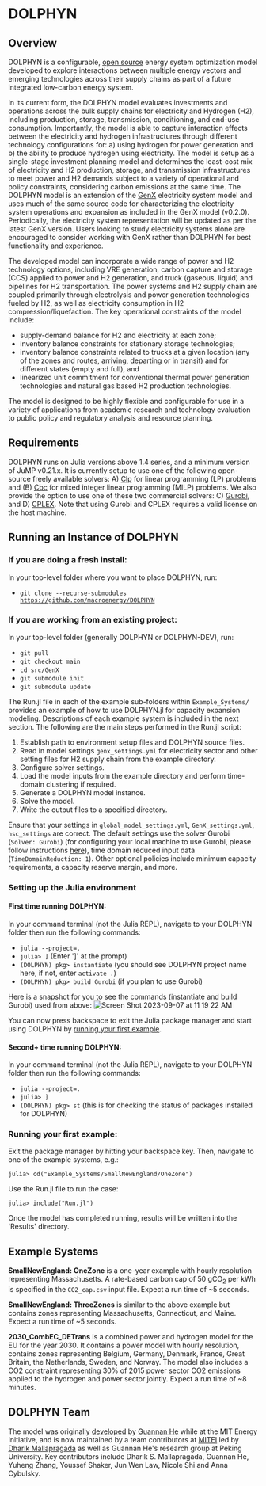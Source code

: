 # DOLPHYN
## Overview
DOLPHYN is a configurable, [open source](https://github.com/gn-he/DOLPHYN-dev/blob/main/LICENSE) energy system optimization model developed to explore interactions between multiple energy vectors and emerging technologies across their supply chains as part of a future integrated low-carbon energy system.

In its current form, the DOLPHYN model evaluates investments and operations across the bulk supply chains for electricity and Hydrogen (H2), including production, storage, transmission, conditioning, and end-use consumption. Importantly, the model is able to capture interaction effects between the electricity and hydrogen infrastructures through different technology configurations for: a) using hydrogen for power generation and b) the ability to produce hydrogen using electricity. The model is setup  as a single-stage investment planning model and determines the least-cost mix of electricity and H2 production, storage, and transmission infrastructures to meet power and H2 demands subject to a variety of operational and policy constraints, considering carbon emissions at the same time. The DOLPHYN model is an extension of the [GenX](https://github.com/GenXProject/GenX) electricity system model and uses much of the same source code for characterizing the electricity system operations and expansion as included in the GenX model (v0.2.0). Periodically, the electricity system representation will be updated as per the latest GenX version. Users looking to study electricity systems alone are encouraged to consider working with GenX rather than DOLPHYN for best functionality and experience.

The developed model can incorporate a wide range of power and H2 technology options, including VRE generation, carbon capture and storage (CCS) applied to power and H2 generation, and truck (gaseous, liquid) and pipelines for H2 transportation. The power systems and H2 supply chain are coupled primarily through electrolysis and power generation technologies fueled by H2, as well as electricity consumption in H2 compression/liquefaction. 
The key operational constraints of the model include: 
+ supply-demand balance for H2 and electricity at each zone;
+ inventory balance constraints for stationary storage technologies;
+ inventory balance constraints related to trucks at a given location (any of the zones and routes, arriving, departing or in transit) and for different states (empty and full), and
+ linearized unit commitment for conventional thermal power generation technologies and natural gas based H2 production technologies.

The model is designed to be highly flexible and configurable for use in a variety of applications from academic research and technology evaluation to public policy and regulatory analysis and resource planning. 

 
## Requirements

DOLPHYN runs on Julia versions above 1.4 series, and a minimum version of JuMP v0.21.x. It is currently setup to use one of the following open-source freely available solvers: A) [Clp](https://github.com/jump-dev/Clp.jl) for linear programming (LP) problems and (B) [Cbc](https://github.com/jump-dev/Cbc.jl) for mixed integer linear programming (MILP) problems. We also provide the option to use one of these two commercial solvers: C) [Gurobi](https://www.gurobi.com), and D) [CPLEX](https://www.ibm.com/analytics/cplex-optimizer). Note that using Gurobi and CPLEX requires a valid license on the host machine. 

## Running an Instance of DOLPHYN

### If you are doing a fresh install:

In your top-level folder where you want to place DOLPHYN, run:

- <code>git clone --recurse-submodules https://github.com/macroenergy/DOLPHYN</code>

### If you are working from an existing project:

In your top-level folder (generally DOLPHYN or DOLPHYN-DEV), run:

- <code>git pull</code>
- <code>git checkout main</code>
- <code>cd src/GenX</code>
- <code>git submodule init</code>
- <code>git submodule update</code>

The Run.jl file in each of the example sub-folders within `Example_Systems/` provides an example of how to use DOLPHYN.jl for capacity expansion modeling. Descriptions of each example system is included in the next section. The following are the main steps performed in the Run.jl script:

1. Establish path to environment setup files and DOLPHYN source files.
2. Read in model settings `genx_settings.yml` for electricity sector and other setting files for H2 supply chain from the example directory.
3. Configure solver settings.
4. Load the model inputs from the example directory and perform time-domain clustering if required.
5. Generate a DOLPHYN model instance.
6. Solve the model.
7. Write the output files to a specified directory.

Ensure that your settings in `global_model_settings.yml`, `GenX_settings.yml`, `hsc_settings` are correct. The default settings use the solver Gurobi (`Solver: Gurobi`) (for configuring your local machine to use Gurobi, please follow instructions [here](https://github.com/macroenergy/DOLPHYN/wiki/Installing-and-running-DOLPHYN#download-the-gurobi-and--or-highs-solvers)), time domain reduced input data (`TimeDomainReduction: 1`). Other optional policies include minimum capacity requirements, a capacity reserve margin, and more.

### Setting up the Julia environment 

#### First time running DOLPHYN:

In your command terminal (not the Julia REPL), navigate to your DOLPHYN folder then run the following commands:

- <code>julia --project=.</code>
- <code>julia> ]</code> (Enter ']' at the prompt)
- <code>(DOLPHYN) pkg> instantiate</code> (you should see DOLPHYN project name here, if not, enter `activate .`)
- <code>(DOLPHYN) pkg> build Gurobi</code> (if you plan to use Gurobi)

Here is a snapshot for you to see the commands (instantiate and build Gurobi) used from above:
![Screen Shot 2023-09-07 at 11 19 22 AM](https://github.com/macroenergy/DOLPHYN/assets/2174909/8e5720fd-28f5-4bdc-840c-70fec0212cd3)

You can now press backspace to exit the Julia package manager and start using DOLPHYN by [running your first example](#running-your-first-example).

#### Second+ time running DOLPHYN:

In your command terminal (not the Julia REPL), navigate to your DOLPHYN folder then run the following commands:

- <code>julia --project=.</code>
- <code>julia> ]</code> 
- <code>(DOLPHYN) pkg> st</code> (this is for checking the status of packages installed for DOLPHYN)

### Running your first example: 

Exit the package manager by hitting your backspace key. Then, navigate to one of the example systems, e.g.:

`julia> cd("Example_Systems/SmallNewEngland/OneZone")`

Use the Run.jl file to run the case:

`julia> include("Run.jl")`

Once the model has completed running, results will be written into the 'Results' directory. 

## Example Systems

**SmallNewEngland: OneZone** is a one-year example with hourly resolution representing Massachusetts. A rate-based carbon cap of 50 gCO<sub>2</sub> per kWh is specified in the `CO2_cap.csv` input file. Expect a run time of ~5 seconds.

**SmallNewEngland: ThreeZones** is similar to the above example but contains zones representing Massachusetts, Connecticut, and Maine. Expect a run time of ~5 seconds.

**2030_CombEC_DETrans** is a combined power and hydrogen model for the EU for the year 2030. It contains a power model with hourly resolution, contains zones representing Belgium, Germany, Denmark, France, Great Britain, the Netherlands, Sweden, and Norway. The model also includes a CO2 constraint representing 30% of 2015 power sector CO2 emissions applied to the hydrogen and power sector jointly. Expect a run time of ~8 minutes.


## DOLPHYN Team
The model was originally [developed](https://pubs.rsc.org/en/content/articlehtml/2021/ee/d1ee00627d) by [Guannan He](https://www.guannanhe.com/) while at the MIT Energy Initiative, and is now maintained by a team contributors at [MITEI](https://energy.mit.edu/) led by [Dharik Mallapragada](http://mallapragada.mit.edu/) as well as Guannan He's research group at Peking University. Key contributors include Dharik S. Mallapragada, Guannan He, Yuheng Zhang, Youssef Shaker, Jun Wen Law, Nicole Shi and Anna Cybulsky.
